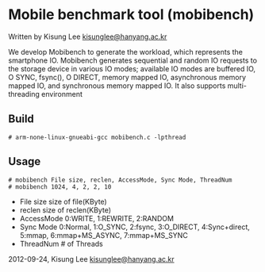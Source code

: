 Mobile benchmark tool (mobibench)
================================

Written by Kisung Lee <kisunglee@hanyang.ac.kr>

We develop Mobibench to generate the workload, which
represents the smartphone IO. Mobibench generates sequential
and random IO requests to the storage device
in various IO modes; available IO modes are buffered
IO, O SYNC, fsync(), O DIRECT, memory mapped
IO, asynchronous memory mapped IO, and synchronous
memory mapped IO. It also supports multi-threading environment


Build
-----
    # arm-none-linux-gnueabi-gcc mobibench.c -lpthread


Usage
-----
    # mobibench File size, reclen, AccessMode, Sync Mode, ThreadNum
    # mobibench 1024, 4, 2, 2, 10
    
* File size     size of file(KByte)
* reclen        size of reclen(KByte)
* AccessMode    0:WRITE, 1:REWRITE, 2:RANDOM
* Sync Mode     0:Normal, 1:O_SYNC, 2:fsync, 3:O_DIRECT, 4:Sync+direct, 5:mmap, 6:mmap+MS_ASYNC, 7:mmap+MS_SYNC
* ThreadNum     # of Threads


2012-09-24, Kisung Lee <kisunglee@hanyang.ac.kr>
